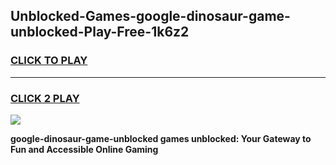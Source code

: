 
## Unblocked-Games-google-dinosaur-game-unblocked-Play-Free-1k6z2
<h3>
<a href="https://premium76.site?title=google-dinosaur-game-unblocked&ref=10A">CLICK TO PLAY</a></h3>
<hr>

<h3>
<a href="https://premium76.site?title=google-dinosaur-game-unblocked&ref=10A">CLICK 2 PLAY</a>
  
</h3>

<a href="https://premium76.site?title=google-dinosaur-game-unblocked&ref=10A"><img src="https://clearcache.store/games.png"></a>


**google-dinosaur-game-unblocked games unblocked: Your Gateway to Fun and Accessible Online Gaming**
